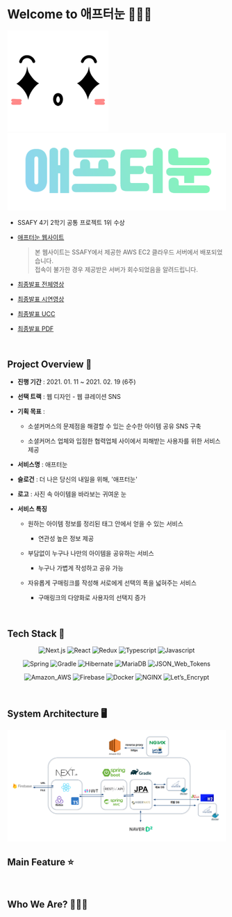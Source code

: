 # Welcome to 애프터눈 🙆🙋🙆

![애프터눈로고](docs/afternoon_logo.png)
![애프터눈텍스트](docs/afternoon_text.png)

- SSAFY 4기 2학기 공통 프로젝트 1위 수상

- [애프터눈 웹사이트](http://i4a302.p.ssafy.io)

  > 본 웹사이트는 SSAFY에서 제공한 AWS EC2 클라우드 서버에서 배포되었습니다.<br>
  > 접속이 불가한 경우 제공받은 서버가 회수되었음을 알려드립니다.

- [최종발표 전체영상](https://youtu.be/Hho1uNJQ64Y)

- [최종발표 시연영상](https://youtu.be/Qnc_LFPsTrg)

- [최종발표 UCC](https://youtu.be/xClEd_PVuDs)

- <a href='docs/애프터눈_발표자료_v4.pdf'>최종발표 PDF</a>

<br>

## Project Overview 📆

- **진행 기간** : 2021. 01. 11 ~ 2021. 02. 19 (6주)

- **선택 트랙** : 웹 디자인 - 웹 큐레이션 SNS

- **기획 목표** :

  - 소셜커머스의 문제점을 해결할 수 있는 순수한 아이템 공유 SNS 구축

  - 소셜커머스 업체와 입점한 협력업체 사이에서 피해받는 사용자를 위한 서비스 제공

- **서비스명** : 애프터눈

- **슬로건** : 더 나은 당신의 내일을 위해, '애프터눈'

- **로고** : 사진 속 아이템을 바라보는 귀여운 눈

- **서비스 특징**

  - 원하는 아이템 정보를 정리된 태그 안에서 얻을 수 있는 서비스

    - 연관성 높은 정보 제공

  - 부담없이 누구나 나만의 아이템을 공유하는 서비스

    - 누구나 가볍게 작성하고 공유 가능

  - 자유롭게 구매링크를 작성해 서로에게 선택의 폭을 넓혀주는 서비스

    - 구매링크의 다양화로 사용자의 선택지 증가

<br>

## Tech Stack 🔧

<div align="center">

![Next.js](https://img.shields.io/badge/Next.js-_-000000?logo=Next.js)
![React](https://img.shields.io/badge/React-_-61DAFB?logo=React)
![Redux](https://img.shields.io/badge/Redux-_-764ABC?logo=Redux)
![Typescript](https://img.shields.io/badge/Typescript-_-764ABC?logo=Typescript)
![Javascript](https://img.shields.io/badge/Javascript-_-F7DF1E?logo=Javascript)

![Spring](https://img.shields.io/badge/Spring-_-6DB33F?logo=Spring)
![Gradle](https://img.shields.io/badge/Gradle-_-02303A?logo=Gradle)
![Hibernate](https://img.shields.io/badge/Hibernate-_-59666C?logo=Hibernate)
![MariaDB](https://img.shields.io/badge/MariaDB-_-003545?logo=MariaDB)
![JSON_Web_Tokens](https://img.shields.io/badge/JSON_Web_Tokens-_-000000?logo=JSON-Web-Tokens)

![Amazon_AWS](https://img.shields.io/badge/Amazon_AWS-_-FF9900?logo=Amazon-AWS)
![Firebase](https://img.shields.io/badge/Firebase-_-FFCA28?logo=Firebase)
![Docker](https://img.shields.io/badge/Docker-_-2496ED?logo=Docker)
![NGINX](https://img.shields.io/badge/NGINX-_-269539?logo=NGINX)
![Let’s_Encrypt](https://img.shields.io/badge/Let’s_Encrypt-_-003A70?logo=Let’s-Encrypt)

</div>

<br>

## System Architecture 🖥️

![애프터눈로고](docs/시스템아키텍처.png)

## Main Feature ⭐

<br>

## Who We Are? 👨‍👧‍👦

<br>
